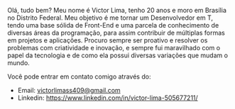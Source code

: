 Olá, tudo bem? Meu nome é Victor Lima, tenho 20 anos e moro em Brasília no Distrito Federal. Meu objetivo é me tornar um Desenvolvedor em T, tendo uma base sólida de Front-End e uma parcela de conhecimento de diversas áreas da programação, para assim contribuir de múltiplas formas em projetos e aplicações.
Procuro sempre ser proativo e resolver os problemas com criatividade e inovação, e sempre fui maravilhado com o papel da tecnologia e de como ela possui diversas variações que mudam o mundo.

Você pode entrar em contato comigo através do:
  - Email: victorlimass409@gmail.com
  - Linkedin: https://www.linkedin.com/in/victor-lima-505677211/

